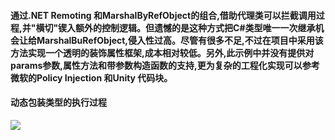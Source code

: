 #### 通过.NET Remoting 和MarshalByRefObject的组合,借助代理类可以拦截调用过程,并"横切"锲入额外的控制逻辑。但遗憾的是这种方式把C#类型唯一一次继承机会让给MarshalBuRefObject,侵入性过高。尽管有很多不足,不过在项目中采用该方法实现一个透明的装饰属性框架,成本相对较低。另外,此示例中并没有提供对params参数,属性方法和带参数构造函数的支持,更为复杂的工程化实现可以参考微软的Policy Injection 和Unity 代码块。
#### 动态包装类型的执行过程
![](Images/DynamicDecoratorExecute.jpg)